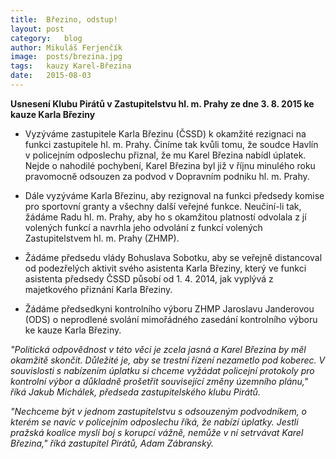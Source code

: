 ```yaml
---
title:	Březino, odstup!
layout:	post
category:	blog
author:	Mikuláš Ferjenčík
image:	posts/brezina.jpg
tags:	kauzy Karel-Březina
date:	2015-08-03
---
```


**Usnesení Klubu Pirátů v Zastupitelstvu hl. m. Prahy ze dne 3. 8. 2015 ke kauze Karla Březiny**

* Vyzýváme zastupitele Karla Březinu (ČSSD) k okamžité rezignaci na funkci zastupitele hl. m. Prahy. Činíme tak kvůli tomu, že soudce Havlín v policejním odposlechu přiznal, že mu Karel Březina nabídl úplatek. Nejde o nahodilé pochybení, Karel Březina byl již v říjnu minulého roku pravomocně odsouzen za podvod v Dopravním podniku hl. m. Prahy. 

* Dále vyzýváme Karla Březinu, aby rezignoval na funkci předsedy komise pro sportovní granty a všechny další veřejné funkce. Neučiní-li tak, žádáme Radu hl. m. Prahy, aby ho s okamžitou platností odvolala z jí volených funkcí a navrhla jeho odvolání z funkcí volených Zastupitelstvem hl. m. Prahy (ZHMP).

* Žádáme předsedu vlády Bohuslava Sobotku, aby se veřejně distancoval od podezřelých aktivit svého asistenta Karla Březiny, který ve funkci asistenta předsedy ČSSD působí od 1. 4. 2014, jak vyplývá z majetkového přiznání Karla Březiny. 

* Žádáme předsedkyni kontrolního výboru ZHMP Jaroslavu Janderovou (ODS) o neprodlené svolání mimořádného zasedání kontrolního výboru ke kauze Karla Březiny.

*"Politická odpovědnost v této věci je zcela jasná a Karel Březina by měl okamžitě skončit. Důležité je, aby se trestní řízení nezametlo pod koberec. V souvislosti s nabízením úplatku si chceme vyžádat policejní protokoly pro kontrolní výbor a důkladně prošetřit související změny územního plánu," říká Jakub Michálek, předseda zastupitelského klubu Pirátů.*

*"Nechceme být v jednom zastupitelstvu s odsouzeným podvodníkem, o kterém se navíc v policejním odposlechu říká, že nabízí úplatky. Jestli pražská koalice myslí boj s korupcí vážně, nemůže v ní setrvávat Karel Březina," říká zastupitel Pirátů, Adam Zábranský.*


